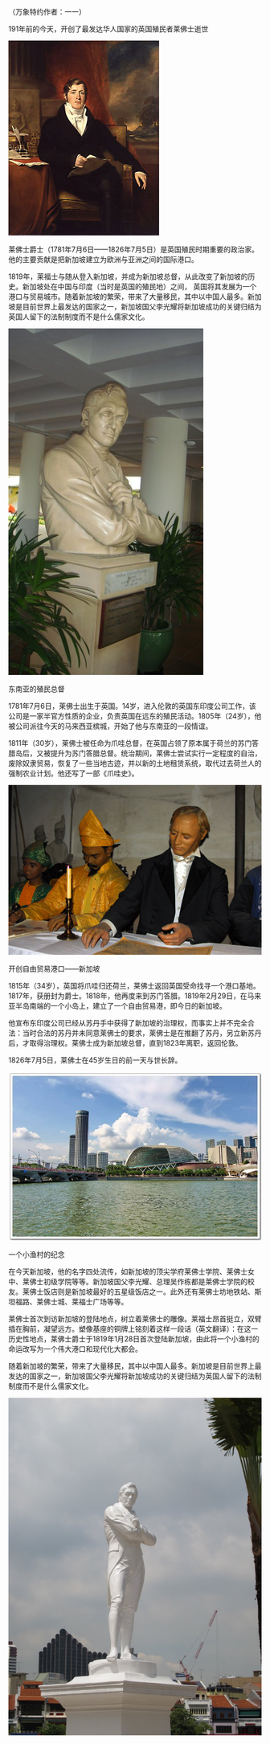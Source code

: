 （万象特约作者：一一）

191年前的今天，开创了最发达华人国家的英国殖民者莱佛士逝世

![托马斯·斯坦福·莱佛士爵士](托马斯·斯坦福·莱佛士爵士.jpg)

莱佛士爵士（1781年7月6日——1826年7月5日）是英国殖民时期重要的政治家。他的主要贡献是把新加坡建立为欧洲与亚洲之间的国际港口。

1819年，莱福士与随从登入新加坡，并成为新加坡总督，从此改变了新加坡的历史。新加坡处在中国与印度（当时是英国的殖民地）之间， 英国将其发展为一个港口与贸易城市。随着新加坡的繁荣，带来了大量移民，其中以中国人最多。新加坡是目前世界上最发达的国家之一，新加坡国父李光耀将新加坡成功的关键归结为英国人留下的法制制度而不是什么儒家文化。

![莱福士中学内雕像](莱福士中学内雕像.jpg)

东南亚的殖民总督

1781年7月6日，莱佛士出生于英国。14岁，进入伦敦的英国东印度公司工作，该公司是一家半官方性质的企业，负责英国在远东的殖民活动。1805年（24岁），他被公司派往今天的马来西亚槟城，开始了他与东南亚的一段情谊。 

1811年（30岁），莱佛士被任命为爪哇总督，在英国占领了原本属于荷兰的苏门答腊岛后，又被提升为苏门答腊总督。统治期间，莱佛士尝试实行一定程度的自治，废除奴隶贸易，恢复了一些当地古迹，并以新的土地租赁系统，取代过去荷兰人的强制农业计划。他还写了一部《爪哇史》。

![莱佛士与天猛公（蜡像）订下友好的同盟条约](莱佛士与天猛公（蜡像）订下友好的同盟条约.jpg)

开创自由贸易港口——新加坡

1815年（34岁），英国将爪哇归还荷兰，莱佛士返回英国受命找寻一个港口基地。1817年，获册封为爵士。1818年，他再度来到苏门答腊。1819年2月29日，在马来亚半岛南端的一个小岛上，建立了一个自由贸易港，即今日的新加坡。

他宣布东印度公司已经从苏丹手中获得了新加坡的治理权，而事实上并不完全合法：当时合法的苏丹并未同意莱佛士的要求，莱佛士是在推翻了苏丹，另立新苏丹后，才取得治理权。莱佛士成为新加坡总督，直到1823年离职，返回伦敦。

1826年7月5日，莱佛士在45岁生日的前一天与世长辞。

![莱福士登陆处](莱福士登陆处.jpg)

一个小渔村的纪念

在今天新加坡，他的名字四处流传，如新加坡的顶尖学府莱佛士学院、莱佛士女中、莱佛士初级学院等等。新加坡国父李光耀、总理吴作栋都是莱佛士学院的校友。莱佛士饭店则是新加坡最好的五星级饭店之一。此外还有莱佛士坊地铁站、斯坦福路、莱佛士城、莱福士广场等等。

莱佛士首次到访新加坡的登陆地点，树立着莱佛士的雕像。莱福士昂首挺立，双臂插在胸前，凝望远方。塑像基座的铜牌上铭刻着这样一段话（英文翻译）：在这一历史性地点，莱佛士爵士于1819年1月28日首次登陆新加坡，由此将一个小渔村的命运改写为一个伟大港口和现代化大都会。

随着新加坡的繁荣，带来了大量移民，其中以中国人最多。新加坡是目前世界上最发达的国家之一，新加坡国父李光耀将新加坡成功的关键归结为英国人留下的法制制度而不是什么儒家文化。

![莱福士雕像](莱福士雕像.jpg)